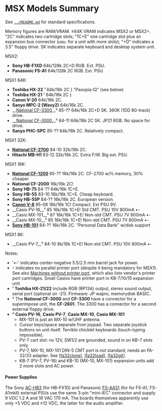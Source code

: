 MSX Models Summary
==================

See [`../README.md`](../README.md) for standard specifications.

Memory figures are RAM/VRAM. ≥64K VRAM indicates MSX2 or MSX2+. "2C" indicates
two cartridge slots; "1C+E" one cartridge slot plus an expansion bus connector
(usu. for a unit with more slots); "+D" indicates a 3.5" floppy drive. SK
indicates separate keyboard and desktop system unit.

MSX2:
- __Sony HB-F1XD__               64k/128k 2C+D RGB. Ext. PSU.
- __Panasonic FS-A1__            64k/128k 2C RGB. Ext. PSU.

MSX1 64K:
- __Toshiba HX-22__ ¹            64k/16k 2C } "Pasopia IQ" (see below)
- __Toshiba HX-21__ ¹            64k/16k 2C }
- __Canon V-20__                 64k/16k 2C.
- __Sanyo MPC-2 (Wavy2)__        64k/16k 2C.
- __[National CF-3300]__² 85-??  64k/16k 2C+D SK. 360K (1DD 80-track) drive.
- __[National CF-3000]__² 84-11  64k/16k 2C   SK. JP21 RGB. No space for drive.
- __Sanyo PHC-SPC__       85-??  64k/16k 2C. Relatively compact.

MSX1 32K:
- __[National CF-2700]__  84-10  32k/16k 2C.
- __Hitachi MB-H1__       83-12  32k/16k 2C. Extra F/W. Big ext. PSU.

MSX1 16K:
- __[National CF-1200]__  85-??  16k/16k 2C. CF-2700 w/½ memory, 30% cheaper
- __National CF-2000__           16k/16k 2C!
- __Sony HB-75__          84-??  64k/16k 1C+E.
- __Sony HB-55__          83-10  16k/16k 1C+E. Cheap keyboard.
- __Sony HB-55P__         84-??  16k/16k 2C. European version.
- __[Canon V-8]__         85-08  16k/16k 1C! Compact. Ext PSU 9V.
- __Casio PV-16__³        85     16k/16k 1C+E! Std CMT.     PSU 10V 800mA •-
- __Casio MX-101__³       87     16k/16k 1C+E! Non-std CMT. PSU  7V 800mA •-
- __Casio MX-10__³        85     16k/16k 1C+E! Non-std CMT. PSU  7V 800mA •-
- __[Sony HB-101]__       84-??  16k/16k 2C. "Personal Data Bank" w/disk support

MSX1 8K:
- __Casio PV-7__³         84-10   8k/16k 1C+E! Non-std CMT. PSU 10V 800mA •-

Notes:
- '•-' indicates center-negative 5.5/2.5 mm barrel jack for power.
- `!` indicates no parallel printer port (despite it being mandatory for
  MSX1). See also [Machines without printer port][mw-noprn], which also
  lists vendor's printer port cartridges. Small Casios have printer port in
  KB-7/10/15 expansion unit.
- ¹ __Toshiba HX-21/22__ include RGB (RP13A) output, stereo sound output,
  serial port (optional on -21). Firmware: JP wapro, memorydisk BASIC.
- ² The __National CF-3000__ and __CF-3300__ have a connector for a
  superimpose unit, the __CF-2601.__ The 3300 has a connector for a second
  external floppy drive.
- ³ __Casio PV-16__, __Casio PV-7__, __Casio MX-10__, __Casio MX-101__
  - MX-101 is just an MX-10 w/UHF antenna.
  - Cursor keys/space separate from joypad. Two separate joystick buttons
    on unit itself. Terrible chicklet keyboards (touch-typing impossible).
  - PV-7 cart slot: no 12V, SW1/2 are grounded, sound in on KB-7 slots only.
  - PV-7, MX-10, MX-101 DIN-5 CMT port is not standard; needs an FA-32/33
    adapter. See [[fa32clone]], [[fa32load]], [[fa32git]].
  - KB-7 (PV-7, PV-16) and KB-10 (MX-10, MX-101) expansion units add 2 more
    slots and AC power.

#### Power Supplies

The Sony [AC-HB3][] (for HB-FX1D) and Panasonic [FS-AA51][] (for for FS-A1,
FS-A1mkII) external PSUs use the same 3-pin "mini-IEC" connector and supply
9 VDC 1.2 A and 18 VAC 170 mA. The boards themselves apparently use only
+5 VDC and ±12 VDC, the latter for the audio amplifier.



<!-------------------------------------------------------------------->
<!-- Machines -->
[Canon V-8]: ./models/Canon_V-8.md
[National CF-1200]: https://www.msx.org/wiki/National_CF-1200
[National CF-2700]: https://www.msx.org/wiki/National_CF-2700
[National CF-3000]: https://www.msx.org/wiki/National_CF-3000
[National CF-3300]: https://www.msx.org/wiki/National_CF-3300
[Sony HB-101]: https://www.msx.org/wiki/Category:Sony_HB-101
[fa32clone]: http://basshp.blogspot.com/2015/03/casio-fa-32-clone-interface-de-cassete.html
[fa32git]: https://github.com/Danjovic/MSX/tree/master/FA-32
[fa32load]: https://basshp.blogspot.com/2015/05/fa-32-mini-cassete-loader-p-casio-msx.html
[mw-noprn]: https://www.msx.org/wiki/Printer_port#Machines_without_printer_port

<!-- PSUs and accessories -->
[AC-HB3]: https://www.msx.org/wiki/Sony_AC-HB3
[FS-AA51]: https://www.msx.org/wiki/Panasonic_FS-AA51
